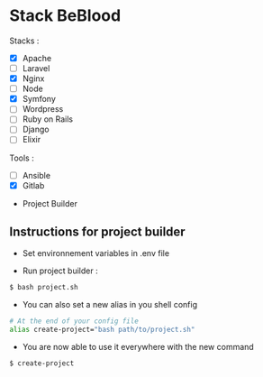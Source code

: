Stack BeBlood
=============

Stacks :

* [X] Apache
* [ ] Laravel
* [X] Nginx
* [ ] Node
* [X] Symfony
* [ ] Wordpress
* [ ] Ruby on Rails
* [ ] Django
* [ ] Elixir

Tools :

* [ ] Ansible
* [X] Gitlab

+ Project Builder

Instructions for project builder
--------------------------------

- Set environnement variables in .env file 

- Run project builder :

```bash
$ bash project.sh
```

- You can also set a new alias in you shell config

```bash
# At the end of your config file
alias create-project="bash path/to/project.sh"
```

- You are now able to use it everywhere with the new command

```bash
$ create-project
```
